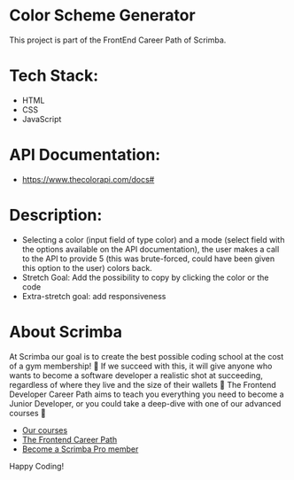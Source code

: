 # Color Scheme Generator
This project is part of the FrontEnd Career Path of Scrimba.

# Tech Stack:
- HTML
- CSS
- JavaScript

# API Documentation:
- https://www.thecolorapi.com/docs#

# Description:
- Selecting a color (input field of type color) and a mode (select field with the options available on the API documentation),
the user makes a call to the API to provide 5 (this was brute-forced, could have been given this option to the user) colors back.
- Stretch Goal: Add the possibility to copy by clicking the color or the code
- Extra-stretch goal: add responsiveness

# About Scrimba

At Scrimba our goal is to create the best possible coding school at the cost of a gym membership! 💜
If we succeed with this, it will give anyone who wants to become a software developer a realistic shot at succeeding, regardless of where they live and the size of their wallets 🎉
The Frontend Developer Career Path aims to teach you everything you need to become a Junior Developer, or you could take a deep-dive with one of our advanced courses 🚀

- [Our courses](https://scrimba.com/allcourses)
- [The Frontend Career Path](https://scrimba.com/learn/frontend)
- [Become a Scrimba Pro member](https://scrimba.com/pricing)

Happy Coding!
